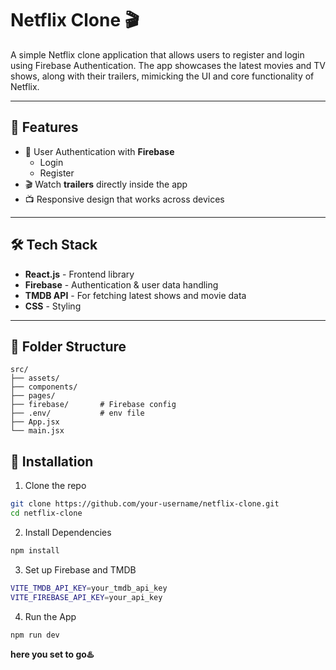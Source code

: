 # Netflix Clone 🎬

A simple Netflix clone application that allows users to register and login using Firebase Authentication. The app showcases the latest movies and TV shows, along with their trailers, mimicking the UI and core functionality of Netflix.

---

## 🚀 Features

- 🔐 User Authentication with **Firebase**
  - Login
  - Register
- 🎬 Watch **trailers** directly inside the app
- 📺 Responsive design that works across devices

---

## 🛠️ Tech Stack

- **React.js** - Frontend library
- **Firebase** - Authentication & user data handling
- **TMDB API** - For fetching latest shows and movie data
- **CSS** - Styling
---

##  📁 Folder Structure
```bsdh
src/
├── assets/
├── components/
├── pages/
├── firebase/       # Firebase config
├── .env/           # env file
├── App.jsx
└── main.jsx
```

## 🔧 Installation

1. Clone the repo

```bash
git clone https://github.com/your-username/netflix-clone.git
cd netflix-clone
```
2. Install Dependencies
```bash
npm install
```

3. Set up Firebase and TMDB
```bash
VITE_TMDB_API_KEY=your_tmdb_api_key
VITE_FIREBASE_API_KEY=your_api_key
```
4. Run the App
```bash
npm run dev
```

**here you set to go♨️**
